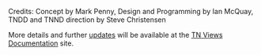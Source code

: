 Credits: Concept by Mark Penny, Design and Programming by Ian McQuay, TNDD and TNND direction by Steve Christensen

More details and further [updates](https://github.com/sillsdev/PT-Views/releases) will be available at the [TN Views Documentation](https://github.com/sillsdev/PT-Views/tree/master/TN-Views/docs) site. 

